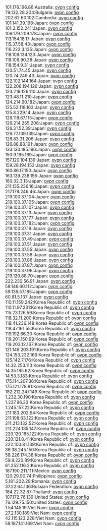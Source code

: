 101.176.196.86:Australia: [ovpn config](vpn/101_176_196_86.ovpn)  
79.132.28.204:Bulgaria: [ovpn config](vpn/79_132_28_204.ovpn)  
202.62.60.102:Cambodia: [ovpn config](vpn/202_62_60_102.ovpn)  
101.141.39.198:Japan: [ovpn config](vpn/101_141_39_198.ovpn)  
101.2.152.241:Japan: [ovpn config](vpn/101_2_152_241.ovpn)  
106.179.209.178:Japan: [ovpn config](vpn/106_179_209_178.ovpn)  
113.154.18.17:Japan: [ovpn config](vpn/113_154_18_17.ovpn)  
115.37.58.43:Japan: [ovpn config](vpn/115_37_58_43.ovpn)  
116.222.3.135:Japan: [ovpn config](vpn/116_222_3_135.ovpn)  
118.106.134.123:Japan: [ovpn config](vpn/118_106_134_123.ovpn)  
118.106.90.38:Japan: [ovpn config](vpn/118_106_90_38.ovpn)  
118.154.9.31:Japan: [ovpn config](vpn/118_154_9_31.ovpn)  
120.51.74.45:Japan: [ovpn config](vpn/120_51_74_45.ovpn)  
120.74.249.43:Japan: [ovpn config](vpn/120_74_249_43.ovpn)  
122.102.144.164:Japan: [ovpn config](vpn/122_102_144_164.ovpn)  
122.208.194.126:Japan: [ovpn config](vpn/122_208_194_126.ovpn)  
123.219.126.110:Japan: [ovpn config](vpn/123_219_126_110.ovpn)  
123.48.11.210:Japan: [ovpn config](vpn/123_48_11_210.ovpn)  
124.214.60.182:Japan: [ovpn config](vpn/124_214_60_182.ovpn)  
125.52.118.163:Japan: [ovpn config](vpn/125_52_118_163.ovpn)  
125.8.229.14:Japan: [ovpn config](vpn/125_8_229_14.ovpn)  
126.118.67.115:Japan: [ovpn config](vpn/126_118_67_115.ovpn)  
126.214.255.206:Japan: [ovpn config](vpn/126_214_255_206.ovpn)  
126.31.52.39:Japan: [ovpn config](vpn/126_31_52_39.ovpn)  
126.77.139.139:Japan: [ovpn config](vpn/126_77_139_139.ovpn)  
126.83.31.206:Japan: [ovpn config](vpn/126_83_31_206.ovpn)  
126.88.88.191:Japan: [ovpn config](vpn/126_88_88_191.ovpn)  
133.130.185.196:Japan: [ovpn config](vpn/133_130_185_196.ovpn)  
150.9.165.169:Japan: [ovpn config](vpn/150_9_165_169.ovpn)  
157.120.104.139:Japan: [ovpn config](vpn/157_120_104_139.ovpn)  
159.28.194.153:Japan: [ovpn config](vpn/159_28_194_153.ovpn)  
160.86.17.150:Japan: [ovpn config](vpn/160_86_17_150.ovpn)  
163.139.238.156:Japan: [ovpn config](vpn/163_139_238_156.ovpn)  
180.32.3.13:Japan: [ovpn config](vpn/180_32_3_13.ovpn)  
211.135.236.16:Japan: [ovpn config](vpn/211_135_236_16.ovpn)  
217.178.246.46:Japan: [ovpn config](vpn/217_178_246_46.ovpn)  
219.100.37.104:Japan: [ovpn config](vpn/219_100_37_104.ovpn)  
219.100.37.105:Japan: [ovpn config](vpn/219_100_37_105.ovpn)  
219.100.37.107:Japan: [ovpn config](vpn/219_100_37_107.ovpn)  
219.100.37.13:Japan: [ovpn config](vpn/219_100_37_13.ovpn)  
219.100.37.177:Japan: [ovpn config](vpn/219_100_37_177.ovpn)  
219.100.37.182:Japan: [ovpn config](vpn/219_100_37_182.ovpn)  
219.100.37.19:Japan: [ovpn config](vpn/219_100_37_19.ovpn)  
219.100.37.31:Japan: [ovpn config](vpn/219_100_37_31.ovpn)  
219.100.37.49:Japan: [ovpn config](vpn/219_100_37_49.ovpn)  
219.100.37.51:Japan: [ovpn config](vpn/219_100_37_51.ovpn)  
219.100.37.55:Japan: [ovpn config](vpn/219_100_37_55.ovpn)  
219.100.37.58:Japan: [ovpn config](vpn/219_100_37_58.ovpn)  
219.100.37.86:Japan: [ovpn config](vpn/219_100_37_86.ovpn)  
219.100.37.87:Japan: [ovpn config](vpn/219_100_37_87.ovpn)  
219.100.37.96:Japan: [ovpn config](vpn/219_100_37_96.ovpn)  
219.120.88.70:Japan: [ovpn config](vpn/219_120_88_70.ovpn)  
222.230.56.91:Japan: [ovpn config](vpn/222_230_56_91.ovpn)  
58.146.60.112:Japan: [ovpn config](vpn/58_146_60_112.ovpn)  
59.136.57.185:Japan: [ovpn config](vpn/59_136_57_185.ovpn)  
60.81.5.137:Japan: [ovpn config](vpn/60_81_5_137.ovpn)  
110.11.159.242:Korea Republic of: [ovpn config](vpn/110_11_159_242.ovpn)  
110.11.97.231:Korea Republic of: [ovpn config](vpn/110_11_97_231.ovpn)  
115.23.126.59:Korea Republic of: [ovpn config](vpn/115_23_126_59.ovpn)  
118.32.11.200:Korea Republic of: [ovpn config](vpn/118_32_11_200.ovpn)  
118.41.236.148:Korea Republic of: [ovpn config](vpn/118_41_236_148.ovpn)  
118.47.161.55:Korea Republic of: [ovpn config](vpn/118_47_161_55.ovpn)  
119.192.66.30:Korea Republic of: [ovpn config](vpn/119_192_66_30.ovpn)  
119.201.150.99:Korea Republic of: [ovpn config](vpn/119_201_150_99.ovpn)  
119.203.12.167:Korea Republic of: [ovpn config](vpn/119_203_12_167.ovpn)  
121.146.203.191:Korea Republic of: [ovpn config](vpn/121_146_203_191.ovpn)  
124.153.232.169:Korea Republic of: [ovpn config](vpn/124_153_232_169.ovpn)  
125.142.7.176:Korea Republic of: [ovpn config](vpn/125_142_7_176.ovpn)  
14.32.253.113:Korea Republic of: [ovpn config](vpn/14_32_253_113.ovpn)  
14.35.185.62:Korea Republic of: [ovpn config](vpn/14_35_185_62.ovpn)  
14.53.3.183:Korea Republic of: [ovpn config](vpn/14_53_3_183.ovpn)  
175.114.207.36:Korea Republic of: [ovpn config](vpn/175_114_207_36.ovpn)  
175.121.178.81:Korea Republic of: [ovpn config](vpn/175_121_178_81.ovpn)  
182.212.247.149:Korea Republic of: [ovpn config](vpn/182_212_247_149.ovpn)  
1.232.30.190:Korea Republic of: [ovpn config](vpn/1_232_30_190.ovpn)  
1.237.96.33:Korea Republic of: [ovpn config](vpn/1_237_96_33.ovpn)  
1.245.157.22:Korea Republic of: [ovpn config](vpn/1_245_157_22.ovpn)  
211.183.202.54:Korea Republic of: [ovpn config](vpn/211_183_202_54.ovpn)  
211.198.63.122:Korea Republic of: [ovpn config](vpn/211_198_63_122.ovpn)  
211.213.132.52:Korea Republic of: [ovpn config](vpn/211_213_132_52.ovpn)  
211.224.135.147:Korea Republic of: [ovpn config](vpn/211_224_135_147.ovpn)  
220.120.185.122:Korea Republic of: [ovpn config](vpn/220_120_185_122.ovpn)  
220.121.8.41:Korea Republic of: [ovpn config](vpn/220_121_8_41.ovpn)  
222.100.81.139:Korea Republic of: [ovpn config](vpn/222_100_81_139.ovpn)  
36.38.245.150:Korea Republic of: [ovpn config](vpn/36_38_245_150.ovpn)  
58.226.174.38:Korea Republic of: [ovpn config](vpn/58_226_174_38.ovpn)  
59.8.220.89:Korea Republic of: [ovpn config](vpn/59_8_220_89.ovpn)  
61.252.116.2:Korea Republic of: [ovpn config](vpn/61_252_116_2.ovpn)  
187.190.211.111:Mexico: [ovpn config](vpn/187_190_211_111.ovpn)  
120.29.90.74:Philippines: [ovpn config](vpn/120_29_90_74.ovpn)  
5.181.202.29:Romania: [ovpn config](vpn/5_181_202_29.ovpn)  
37.22.64.136:Russian Federation: [ovpn config](vpn/37_22_64_136.ovpn)  
184.22.32.87:Thailand: [ovpn config](vpn/184_22_32_87.ovpn)  
107.172.76.139:United States: [ovpn config](vpn/107_172_76_139.ovpn)  
76.129.75.150:United States: [ovpn config](vpn/76_129_75_150.ovpn)  
1.54.145.19:Viet Nam: [ovpn config](vpn/1_54_145_19.ovpn)  
27.2.130.189:Viet Nam: [ovpn config](vpn/27_2_130_189.ovpn)  
42.115.123.228:Viet Nam: [ovpn config](vpn/42_115_123_228.ovpn)  
58.187.141.169:Viet Nam: [ovpn config](vpn/58_187_141_169.ovpn)  
